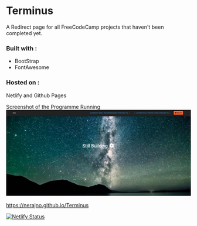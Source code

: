 # Terminus

A Redirect page for all FreeCodeCamp projects that haven't been completed yet. 

### Built with :
* BootStrap 
* FontAwesome

### Hosted on : 
Netlify and Github Pages

Screenshot of the Programme Running
![Image of Screenshot](https://github.com/Nerajno/Terminus/blob/master/Jan_Screen_Shot.png)

https://nerajno.github.io/Terminus

[![Netlify Status](https://api.netlify.com/api/v1/badges/b44ca342-e25e-47cb-8522-946b72944f94/deploy-status)](https://app.netlify.com/sites/nerajnoterminus/deploys)
